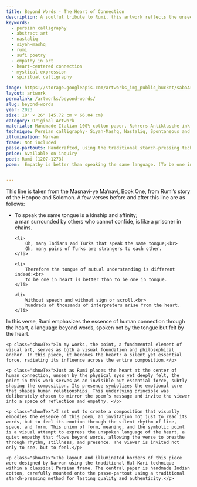 ```yaml
---
title: Beyond Words - The Heart of Connection
description: A soulful tribute to Rumi, this artwork reflects the unseen language of the heart—where empathy, silence, and sacred geometry speak beyond words.
keywords:
  - persian calligraphy
  - abstract art
  - nastaliq
  - siyah-mashq
  - rumi
  - sufi poetry
  - empathy in art
  - heart-centered connection
  - mystical expression
  - spiritual calligraphy

image: https://storage.googleapis.com/artworks_img_public_bucket/sabaArtGallery/BeyondWords/thumbnail/BeyondWords-S-01.jpg
layout: artwork
permalink: /artworks/beyond-words/
slug: beyond-words
year: 2023
size: 18" × 26" (45.72 cm × 66.04 cm)
category: Original Artwork
materials: Handmade Italian 100% cotton paper, Rohrers Antiktusche ink, reed pens crafted from the natural reeds of northern Iran.
technique: Persian calligraphy- Siyah-Mashq, Nastaliq, Spontaneous and flowing gestures of the reed pen on paper
illumination: Narvan
frame: Not included 
passe-partouts: Handcrafted, using the traditional starch-pressing technique for lasting quality and authenticity.
price: Available on inquiry
poet: Rumi (1207-1273)
poem:  Empathy is better than speaking the same language. (To be one in heart is better than to be one in tongue.)


---
```


<p class="showTex">
    This line is taken from the Masnavi-ye Ma’navi, Book One, from Rumi’s story of the Hoopoe and Solomon.
    A few verses before and after this line are as follows:
</p>


<ul class="px-4 py-6 space-y-4 text-base list-disc list-outside">
    <li>
        To speak the same tongue is a kinship and affinity;<br>
        a man surrounded by others who cannot confide, is like a prisoner in chains.
    </li>
    
    <li>
        Oh, many Indians and Turks that speak the same tongue;<br>
        Oh, many pairs of Turks are strangers to each other.
    </li>
    
    <li>
        Therefore the tongue of mutual understanding is different indeed:<br>
        to be one in heart is better than to be one in tongue.
    </li>
    
    <li>
        Without speech and without sign or scroll,<br>
        hundreds of thousands of interpreters arise from the heart.
    </li>
</ul>



<div class="space-y-5">
    <p class="showTex">In this verse, Rumi emphasizes the essence of human connection through the heart, a language beyond words, spoken not by the tongue but felt by the heart. </p>
    
    <p class="showTex">In my works, the point, a fundamental element of visual art, serves as both a visual foundation and philosophical anchor. In this piece, it becomes the heart: a silent yet essential force, radiating its influence across the entire composition.</p>
    
    <p class="showTex">Just as Rumi places the heart at the center of human connection, unseen by the physical eyes yet deeply felt, the point in this work serves as an invisible but essential force, subtly shaping the composition. Its presence symbolizes the emotional core that shapes human relationships. This underlying principle was deliberately chosen to mirror the poem’s message and invite the viewer into a space of reflection and empathy. </p>
    
    <p class="showTex">I set out to create a composition that visually embodies the essence of this poem, an invitation not just to read its words, but to feel its emotion through the silent rhythm of line, space, and form. This union of form, meaning, and the symbolic point is a visual attempt to express the unspoken language of the heart, a quiet empathy that flows beyond words, allowing the verse to breathe through rhythm, stillness, and presence. The viewer is invited not only to see, but to feel.</p>
    
    <p class="showTex">The layout and illuminated borders of this piece were designed by Narvan using the traditional Hal-Kari technique within a classical Persian frame. The central paper is handmade Indian cotton, carefully mounted onto the passe-partout using a traditional starch-pressing method for lasting quality and authenticity.</p>
</div>
